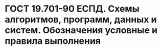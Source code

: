 # ГОСТ 19.701-90 ЕСПД. Схемы алгоритмов, программ, данных и систем. Обозначения условные и правила выполнения
